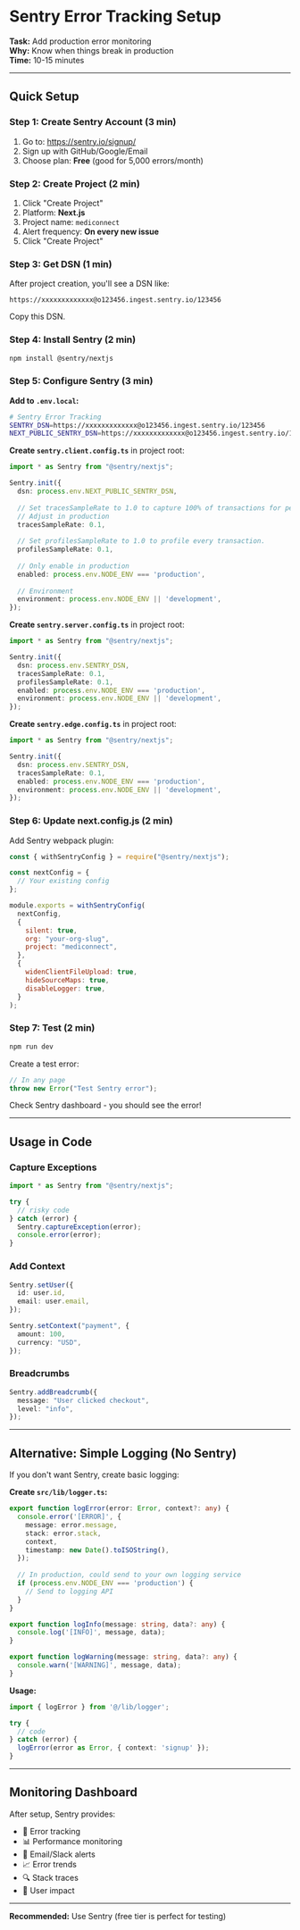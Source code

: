 # Sentry Error Tracking Setup

**Task:** Add production error monitoring  
**Why:** Know when things break in production  
**Time:** 10-15 minutes

---

## Quick Setup

### Step 1: Create Sentry Account (3 min)
1. Go to: https://sentry.io/signup/
2. Sign up with GitHub/Google/Email
3. Choose plan: **Free** (good for 5,000 errors/month)

### Step 2: Create Project (2 min)
1. Click "Create Project"
2. Platform: **Next.js**
3. Project name: `mediconnect`
4. Alert frequency: **On every new issue**
5. Click "Create Project"

### Step 3: Get DSN (1 min)
After project creation, you'll see a DSN like:
```
https://xxxxxxxxxxxxx@o123456.ingest.sentry.io/123456
```

Copy this DSN.

### Step 4: Install Sentry (2 min)
```bash
npm install @sentry/nextjs
```

### Step 5: Configure Sentry (3 min)

**Add to `.env.local`:**
```bash
# Sentry Error Tracking
SENTRY_DSN=https://xxxxxxxxxxxxx@o123456.ingest.sentry.io/123456
NEXT_PUBLIC_SENTRY_DSN=https://xxxxxxxxxxxxx@o123456.ingest.sentry.io/123456
```

**Create `sentry.client.config.ts`** in project root:
```typescript
import * as Sentry from "@sentry/nextjs";

Sentry.init({
  dsn: process.env.NEXT_PUBLIC_SENTRY_DSN,
  
  // Set tracesSampleRate to 1.0 to capture 100% of transactions for performance monitoring.
  // Adjust in production
  tracesSampleRate: 0.1,
  
  // Set profilesSampleRate to 1.0 to profile every transaction.
  profilesSampleRate: 0.1,
  
  // Only enable in production
  enabled: process.env.NODE_ENV === 'production',
  
  // Environment
  environment: process.env.NODE_ENV || 'development',
});
```

**Create `sentry.server.config.ts`** in project root:
```typescript
import * as Sentry from "@sentry/nextjs";

Sentry.init({
  dsn: process.env.SENTRY_DSN,
  tracesSampleRate: 0.1,
  profilesSampleRate: 0.1,
  enabled: process.env.NODE_ENV === 'production',
  environment: process.env.NODE_ENV || 'development',
});
```

**Create `sentry.edge.config.ts`** in project root:
```typescript
import * as Sentry from "@sentry/nextjs";

Sentry.init({
  dsn: process.env.SENTRY_DSN,
  tracesSampleRate: 0.1,
  enabled: process.env.NODE_ENV === 'production',
  environment: process.env.NODE_ENV || 'development',
});
```

### Step 6: Update next.config.js (2 min)

Add Sentry webpack plugin:
```javascript
const { withSentryConfig } = require("@sentry/nextjs");

const nextConfig = {
  // Your existing config
};

module.exports = withSentryConfig(
  nextConfig,
  {
    silent: true,
    org: "your-org-slug",
    project: "mediconnect",
  },
  {
    widenClientFileUpload: true,
    hideSourceMaps: true,
    disableLogger: true,
  }
);
```

### Step 7: Test (2 min)
```bash
npm run dev
```

Create a test error:
```typescript
// In any page
throw new Error("Test Sentry error");
```

Check Sentry dashboard - you should see the error!

---

## Usage in Code

### Capture Exceptions
```typescript
import * as Sentry from "@sentry/nextjs";

try {
  // risky code
} catch (error) {
  Sentry.captureException(error);
  console.error(error);
}
```

### Add Context
```typescript
Sentry.setUser({
  id: user.id,
  email: user.email,
});

Sentry.setContext("payment", {
  amount: 100,
  currency: "USD",
});
```

### Breadcrumbs
```typescript
Sentry.addBreadcrumb({
  message: "User clicked checkout",
  level: "info",
});
```

---

## Alternative: Simple Logging (No Sentry)

If you don't want Sentry, create basic logging:

**Create `src/lib/logger.ts`:**
```typescript
export function logError(error: Error, context?: any) {
  console.error('[ERROR]', {
    message: error.message,
    stack: error.stack,
    context,
    timestamp: new Date().toISOString(),
  });
  
  // In production, could send to your own logging service
  if (process.env.NODE_ENV === 'production') {
    // Send to logging API
  }
}

export function logInfo(message: string, data?: any) {
  console.log('[INFO]', message, data);
}

export function logWarning(message: string, data?: any) {
  console.warn('[WARNING]', message, data);
}
```

**Usage:**
```typescript
import { logError } from '@/lib/logger';

try {
  // code
} catch (error) {
  logError(error as Error, { context: 'signup' });
}
```

---

## Monitoring Dashboard

After setup, Sentry provides:
- 🐛 Error tracking
- 📊 Performance monitoring  
- 🔔 Email/Slack alerts
- 📈 Error trends
- 🔍 Stack traces
- 👤 User impact

---

**Recommended:** Use Sentry (free tier is perfect for testing)
